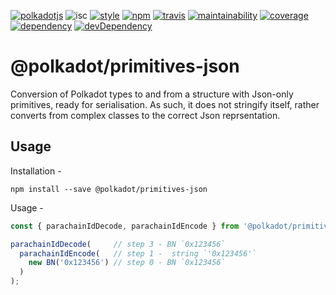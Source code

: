 [![polkadotjs](https://img.shields.io/badge/polkadot-js-orange.svg?style=flat-square)](https://polkadot.js.org)
![isc](https://img.shields.io/badge/license-ISC-lightgrey.svg?style=flat-square)
[![style](https://img.shields.io/badge/code%20style-semistandard-lightgrey.svg?style=flat-square)](https://github.com/Flet/semistandard)
[![npm](https://img.shields.io/npm/v/@polkadot/primitives-json.svg?style=flat-square)](https://www.npmjs.com/package/@polkadot/primitives-json)
[![travis](https://img.shields.io/travis/polkadot-js/types.svg?style=flat-square)](https://travis-ci.org/polkadot-js/types)
[![maintainability](https://img.shields.io/codeclimate/maintainability/polkadot-js/types.svg?style=flat-square)](https://codeclimate.com/github/polkadot-js/types/maintainability)
[![coverage](https://img.shields.io/coveralls/polkadot-js/types.svg?style=flat-square)](https://coveralls.io/github/polkadot-js/types?branch=master)
[![dependency](https://david-dm.org/polkadot-js/types.svg?style=flat-square&path=packages/primitives-json)](https://david-dm.org/polkadot-js/types?path=packages/primitives-json)
[![devDependency](https://david-dm.org/polkadot-js/types/dev-status.svg?style=flat-square&path=packages/primitives-json)](https://david-dm.org/polkadot-js/types?path=packages/primitives-json#info=devDependencies)

# @polkadot/primitives-json

Conversion of Polkadot types to and from a structure with Json-only primitives, ready for serialisation. As such, it does not stringify itself, rather converts from complex classes to the correct Json reprsentation.

## Usage

Installation -

```
npm install --save @polkadot/primitives-json
```

Usage -

```js
const { parachainIdDecode, parachainIdEncode } from '@polkadot/primitives-json');

parachainIdDecode(     // step 3 - BN `0x123456`
  parachainIdEncode(   // step 1 -  string `'0x123456'`
    new BN('0x123456') // step 0 - BN `0x123456`
  )
);
```
